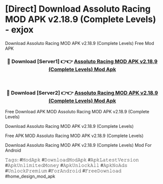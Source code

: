 # [Direct] Download Assoluto Racing MOD APK v2.18.9 (Complete Levels) - exjox
Download Assoluto Racing MOD APK v2.18.9 (Complete Levels) Free Mod APK

<div align="center">
<h3>🔴 Download [Server1] 👉👉 <a href="https://apk-comot.site?title=Assoluto_Racing_MOD_APK_v2.18.9_(Complete_Levels)">Assoluto Racing MOD APK v2.18.9 (Complete Levels) Mod Apk</a></h3><br>

<h3>🔴 Download [Server2] 👉👉 <a href="https://apk-comot.site?title=Assoluto_Racing_MOD_APK_v2.18.9_(Complete_Levels)">Assoluto Racing MOD APK v2.18.9 (Complete Levels) Mod Apk</a></h3>
</div>


Free Download APK MOD Assoluto Racing MOD APK v2.18.9 (Complete Levels)

Download Assoluto Racing MOD APK v2.18.9 (Complete Levels) 

Free APK MOD Assoluto Racing MOD APK v2.18.9 (Complete Levels) 

Download Assoluto Racing MOD APK v2.18.9 (Complete Levels) Mod For Android

𝚃𝚊𝚐𝚜: #𝙼𝚘𝚍𝙰𝚙𝚔 #𝙳𝚘𝚠𝚗𝚕𝚘𝚊𝚍𝙼𝚘𝚍𝙰𝚙𝚔 #𝙰𝚙𝚔𝙻𝚊𝚝𝚎𝚜𝚝𝚅𝚎𝚛𝚜𝚒𝚘𝚗 #𝙰𝚙𝚔𝚄𝚗𝚕𝚒𝚖𝚒𝚝𝚎𝚍𝙼𝚘𝚗𝚎𝚢 #𝙰𝚙𝚔𝚄𝚗𝚕𝚘𝚌𝚔𝙰𝚕𝚕 #𝙰𝚙𝚔𝙽𝚘𝙰𝚍𝚜 #𝚄𝚗𝚕𝚘𝚌𝚔𝙿𝚛𝚎𝚖𝚒𝚞𝚖 #𝙵𝚘𝚛𝙰𝚗𝚍𝚛𝚘𝚒𝚍 #𝙵𝚛𝚎𝚎𝙳𝚘𝚠𝚗𝚕𝚘𝚊𝚍 #home_design_mod_apk